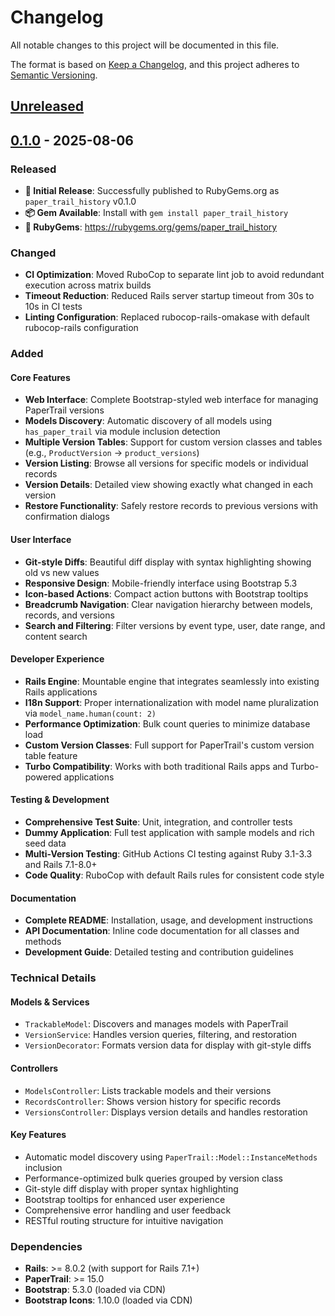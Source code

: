 # Changelog

All notable changes to this project will be documented in this file.

The format is based on [Keep a Changelog](https://keepachangelog.com/en/1.0.0/),
and this project adheres to [Semantic Versioning](https://semver.org/spec/v2.0.0.html).

## [Unreleased]

## [0.1.0] - 2025-08-06

### Released
- **🚀 Initial Release**: Successfully published to RubyGems.org as `paper_trail_history` v0.1.0
- **📦 Gem Available**: Install with `gem install paper_trail_history`
- **🔗 RubyGems**: https://rubygems.org/gems/paper_trail_history

### Changed
- **CI Optimization**: Moved RuboCop to separate lint job to avoid redundant execution across matrix builds
- **Timeout Reduction**: Reduced Rails server startup timeout from 30s to 10s in CI tests
- **Linting Configuration**: Replaced rubocop-rails-omakase with default rubocop-rails configuration

### Added

#### Core Features
- **Web Interface**: Complete Bootstrap-styled web interface for managing PaperTrail versions
- **Models Discovery**: Automatic discovery of all models using `has_paper_trail` via module inclusion detection
- **Multiple Version Tables**: Support for custom version classes and tables (e.g., `ProductVersion` → `product_versions`)
- **Version Listing**: Browse all versions for specific models or individual records
- **Version Details**: Detailed view showing exactly what changed in each version
- **Restore Functionality**: Safely restore records to previous versions with confirmation dialogs

#### User Interface
- **Git-style Diffs**: Beautiful diff display with syntax highlighting showing old vs new values
- **Responsive Design**: Mobile-friendly interface using Bootstrap 5.3
- **Icon-based Actions**: Compact action buttons with Bootstrap tooltips
- **Breadcrumb Navigation**: Clear navigation hierarchy between models, records, and versions
- **Search and Filtering**: Filter versions by event type, user, date range, and content search

#### Developer Experience
- **Rails Engine**: Mountable engine that integrates seamlessly into existing Rails applications
- **I18n Support**: Proper internationalization with model name pluralization via `model_name.human(count: 2)`
- **Performance Optimization**: Bulk count queries to minimize database load
- **Custom Version Classes**: Full support for PaperTrail's custom version table feature
- **Turbo Compatibility**: Works with both traditional Rails apps and Turbo-powered applications

#### Testing & Development
- **Comprehensive Test Suite**: Unit, integration, and controller tests
- **Dummy Application**: Full test application with sample models and rich seed data
- **Multi-Version Testing**: GitHub Actions CI testing against Ruby 3.1-3.3 and Rails 7.1-8.0+
- **Code Quality**: RuboCop with default Rails rules for consistent code style

#### Documentation
- **Complete README**: Installation, usage, and development instructions
- **API Documentation**: Inline code documentation for all classes and methods
- **Development Guide**: Detailed testing and contribution guidelines

### Technical Details

#### Models & Services
- `TrackableModel`: Discovers and manages models with PaperTrail
- `VersionService`: Handles version queries, filtering, and restoration
- `VersionDecorator`: Formats version data for display with git-style diffs

#### Controllers
- `ModelsController`: Lists trackable models and their versions
- `RecordsController`: Shows version history for specific records  
- `VersionsController`: Displays version details and handles restoration

#### Key Features
- Automatic model discovery using `PaperTrail::Model::InstanceMethods` inclusion
- Performance-optimized bulk queries grouped by version class
- Git-style diff display with proper syntax highlighting
- Bootstrap tooltips for enhanced user experience
- Comprehensive error handling and user feedback
- RESTful routing structure for intuitive navigation

### Dependencies

- **Rails**: >= 8.0.2 (with support for Rails 7.1+)
- **PaperTrail**: >= 15.0
- **Bootstrap**: 5.3.0 (loaded via CDN)
- **Bootstrap Icons**: 1.10.0 (loaded via CDN)

[Unreleased]: https://github.com/your-org/paper_trail_history/compare/v0.1.0...HEAD
[0.1.0]: https://github.com/your-org/paper_trail_history/releases/tag/v0.1.0